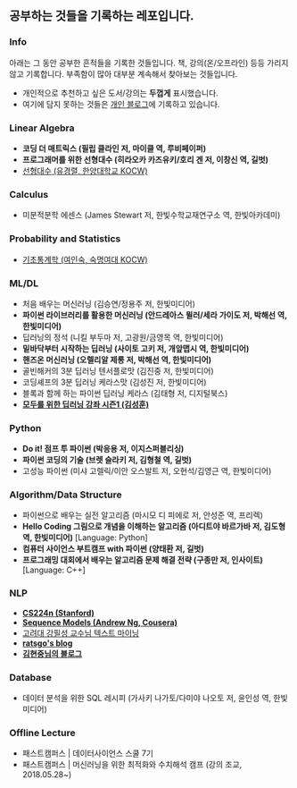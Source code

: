 ## 공부하는 것들을 기록하는 레포입니다.

### Info

아래는 그 동안 공부한 흔적들을 기록한 것들입니다. 책, 강의(온/오프라인) 등등 가리지 않고 기록합니다. 부족함이 많아 대부분 계속해서 찾아보는 것들입니다.
- 개인적으로 추천하고 싶은 도서/강의는 **두껍게** 표시했습니다.
- 여기에 담지 못하는 것들은 [개인 블로그](https://novdov.github.io/)에 기록하고 있습니다.

### Linear Algebra

- **코딩 더 매트릭스 (필립 클라인 저, 마이클 역, 루비페이퍼)**
- **프로그래머를 위한 선형대수 (히라오카 카즈유키/호리 겐 저, 이창신 역, 길벗)**
- [선형대수 (유경렬, 한양대학교 KOCW)](http://www.kocw.net/home/search/kemView.do?kemId=1043234)

### Calculus

- 미분적분학 에센스 (James Stewart 저, 한빛수학교재연구소 역, 한빛아카데미)

### Probability and Statistics

- [기초통계학 (여인숙, 숙명여대 KOCW)](http://www.kocw.net/home/search/kemView.do?kemId=1052562)

### ML/DL

- 처음 배우는 머신러닝 (김승연/정용주 저, 한빛미디어)
- **파이썬 라이브러리를 활용한 머신러닝 (안드레아스 뮐러/세라 가이도 저, 박해선 역, 한빛미디어)**
- 딥러닝의 정석 (니킬 부두마 저, 고광원/금영목 역, 한빛미디어)
- **밑바닥부터 시작하는 딥러닝 (사이토 고키 저, 개앞맵시 역, 한빛미디어)**
- **핸즈온 머신러닝 (오렐리알 제롱 저, 박해선 역, 한빛미디어)**
- 골빈해커의 3분 딥러닝 텐서플로맛 (김진중 저, 한빛미디어)
- 코딩셰프의 3분 딥러닝 케라스맛 (김성진 저, 한빛미디어)
- 블록과 함께 하는 파이썬 딥러닝 케라스 (김태형 저, 디지털북스)
- [**모두를 위한 딥러닝 강좌 시즌1 (김성훈)**](https://www.youtube.com/watch?v=BS6O0zOGX4E&list=PLlMkM4tgfjnLSOjrEJN31gZATbcj_MpUm&index=1)

### Python

- **Do it! 점프 투 파이썬 (박응용 저, 이지스퍼블리싱)**
- **파이썬 코딩의 기술 (브렛 슬라키 저, 김형철 역, 길벗)**
- 고성능 파이썬 (미샤 고렐릭/이안 오스발트 저, 오현석/김영근 역, 한빛미디어)

### Algorithm/Data Structure

- 파이썬으로 배우는 실전 알고리즘 (마시모 디 피에로 저, 안성준 역, 프리렉)
- **Hello Coding 그림으로 개념을 이해하는 알고리즘 (아디트야 바르가바 저, 김도형 역, 한빛미디어)** [Language: Python]
- **컴퓨터 사이언스 부트캠프 with 파이썬 (양태환 저, 길벗)**
- **프로그래밍 대회에서 배우는 알고리즘 문제 해결 전략 (구종만 저, 인사이트)** [Language: C++]

### NLP

- **[CS224n (Stanford)](http://web.stanford.edu/class/cs224n/index.html)**
- **[Sequence Models (Andrew Ng, Cousera)](https://www.coursera.org/learn/nlp-sequence-models/home/welcome)**
- [고려대 강필성 교수님 텍스트 마이닝](https://github.com/pilsung-kang/text-mining)
- [**ratsgo's blog**](https://ratsgo.github.io/blog/categories/)
- [**김현중님의 블로그**](https://lovit.github.io/)

### Database

- 데이터 분석을 위한 SQL 레시피 (가사키 나가토/다미야 나오토 저, 윤인성 역, 한빛미디어)

### Offline Lecture

- 패스트캠퍼스 | 데이터사이언스 스쿨 7기
- 패스트캠퍼스 | 머신러닝을 위한 최적화와 수치해석 캠프 (강의 조교, 2018.05.28~)
